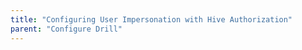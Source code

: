 ```yaml
---
title: "Configuring User Impersonation with Hive Authorization"
parent: "Configure Drill"
---
```












